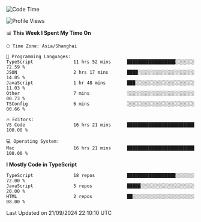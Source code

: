 <!--START_SECTION:waka-->
![Code Time](http://img.shields.io/badge/Code%20Time-6%2C669%20hrs%2047%20mins-blue)

![Profile Views](http://img.shields.io/badge/Profile%20Views-0-blue)

📊 **This Week I Spent My Time On** 

```text
🕑︎ Time Zone: Asia/Shanghai

💬 Programming Languages: 
TypeScript               11 hrs 52 mins      ██████████████████░░░░░░░   72.59 % 
JSON                     2 hrs 17 mins       ████░░░░░░░░░░░░░░░░░░░░░   14.05 % 
JavaScript               1 hr 48 mins        ███░░░░░░░░░░░░░░░░░░░░░░   11.03 % 
Other                    7 mins              ░░░░░░░░░░░░░░░░░░░░░░░░░   00.73 % 
TSConfig                 6 mins              ░░░░░░░░░░░░░░░░░░░░░░░░░   00.66 % 

🔥 Editors: 
VS Code                  16 hrs 21 mins      █████████████████████████   100.00 % 

💻 Operating System: 
Mac                      16 hrs 21 mins      █████████████████████████   100.00 % 
```

**I Mostly Code in TypeScript** 

```text
TypeScript               18 repos            ██████████████████░░░░░░░   72.00 % 
JavaScript               5 repos             █████░░░░░░░░░░░░░░░░░░░░   20.00 % 
HTML                     2 repos             ██░░░░░░░░░░░░░░░░░░░░░░░   08.00 % 
```




 Last Updated on 21/09/2024 22:10:10 UTC
<!--END_SECTION:waka-->
